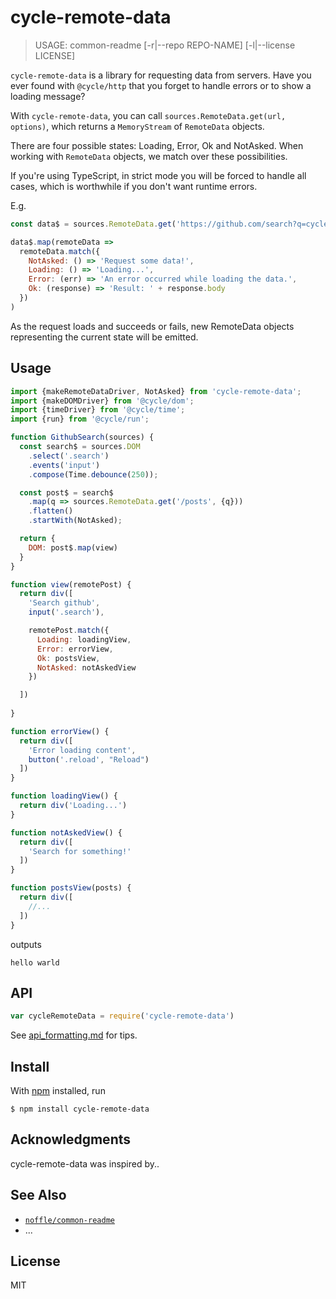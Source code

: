 # cycle-remote-data

> USAGE: common-readme [-r|--repo REPO-NAME] [-l|--license LICENSE]

`cycle-remote-data` is a library for requesting data from servers. Have you ever found with `@cycle/http` that you forget to handle errors or to show a loading message?

With `cycle-remote-data`, you can call `sources.RemoteData.get(url, options)`, which returns a `MemoryStream` of `RemoteData` objects.

There are four possible states: Loading, Error, Ok and NotAsked. When working with `RemoteData` objects, we match over these possibilities.

If you're using TypeScript, in strict mode you will be forced to handle all cases, which is worthwhile if you don't want runtime errors.

E.g.

```js
const data$ = sources.RemoteData.get('https://github.com/search?q=cycle');

data$.map(remoteData =>
  remoteData.match({
    NotAsked: () => 'Request some data!',
    Loading: () => 'Loading...',
    Error: (err) => 'An error occurred while loading the data.',
    Ok: (response) => 'Result: ' + response.body
  })
)
```

As the request loads and succeeds or fails, new RemoteData objects representing the current state will be emitted.

## Usage

```js
import {makeRemoteDataDriver, NotAsked} from 'cycle-remote-data';
import {makeDOMDriver} from '@cycle/dom';
import {timeDriver} from '@cycle/time';
import {run} from '@cycle/run';

function GithubSearch(sources) {
  const search$ = sources.DOM
    .select('.search')
    .events('input')
    .compose(Time.debounce(250));

  const post$ = search$
    .map(q => sources.RemoteData.get('/posts', {q}))
    .flatten()
    .startWith(NotAsked);

  return {
    DOM: post$.map(view)
  }
}

function view(remotePost) {
  return div([
    'Search github',
    input('.search'),

    remotePost.match({
      Loading: loadingView,
      Error: errorView,
      Ok: postsView,
      NotAsked: notAskedView
    })

  ])
  
}

function errorView() {
  return div([
    'Error loading content',
    button('.reload', "Reload")
  ])
}

function loadingView() {
  return div('Loading...')
}

function notAskedView() {
  return div([
    'Search for something!'
  ])
}

function postsView(posts) {
  return div([
    //...
  ])
}
```

outputs

```
hello warld
```

## API

```js
var cycleRemoteData = require('cycle-remote-data')
```

See [api_formatting.md](api_formatting.md) for tips.

## Install

With [npm](https://npmjs.org/) installed, run

```
$ npm install cycle-remote-data
```

## Acknowledgments

cycle-remote-data was inspired by..

## See Also

- [`noffle/common-readme`](https://github.com/noffle/common-readme)
- ...

## License

MIT

